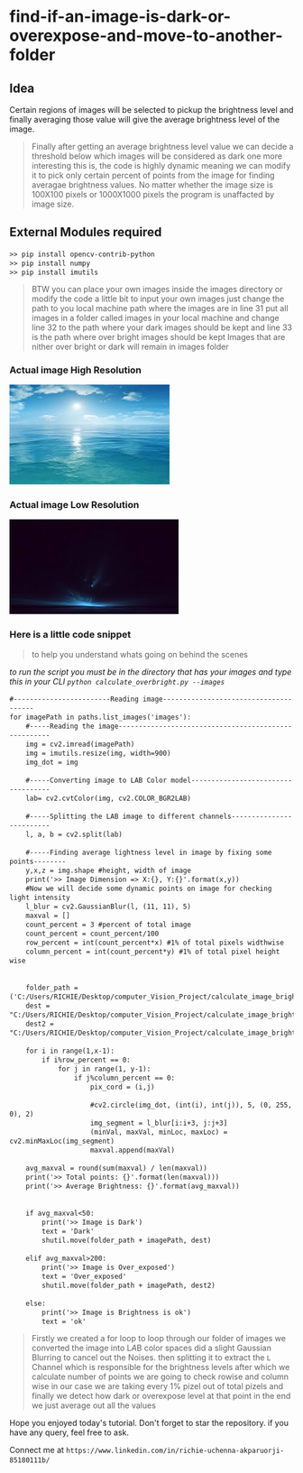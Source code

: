 # find-if-an-image-is-dark-or-overexpose-and-move-to-another-folder
## Idea 
Certain regions of images will be selected to pickup the brightness level and finally averaging those value will give the average brightness level of the image.

>Finally after getting an average brightness level value we can decide a threshold
>below which images will be considered as dark
>one more interesting this is, the code is highly dynamic
>meaning we can modify it to pick only certain percent of points from the image
>for finding averagae brightness values.
>No matter whether the image size is 100X100 pixels or 1000X1000 pixels
>the program is unaffacted by image size.


## External Modules required
```
>> pip install opencv-contrib-python
>> pip install numpy
>> pip install imutils
```


>BTW you can place your own images inside the images directory or
>modify the code a little bit to input your own images
>just change the path to you local machine path where the images are in line 31
>put all images in a folder called images in your local machine 
>and change line 32 to the path where your dark images should be kept  and line 33 is the path where over bright images should be kept 
>Images that are nither over bright or dark will remain in images folder

### Actual image High Resolution
![Original image](https://github.com/iamreechi/calculate_image_brightness/blob/master/images/low_size_bright.jpg)

### Actual image Low Resolution
![Original image](https://github.com/iamreechi/calculate_image_brightness/blob/master/images/low_size_dark.jpg)

### Here is a little code snippet
>to help you understand whats going on behind the scenes

*to run the script you must be in the directory that has your images and type this in your CLI ``python calculate_overbright.py --images``*
```
#------------------------Reading image--------------------------------------
for imagePath in paths.list_images('images'):
	#-----Reading the image-----------------------------------------------------
	img = cv2.imread(imagePath)
	img = imutils.resize(img, width=900)
	img_dot = img

	#-----Converting image to LAB Color model----------------------------------- 
	lab= cv2.cvtColor(img, cv2.COLOR_BGR2LAB)

	#-----Splitting the LAB image to different channels-------------------------
	l, a, b = cv2.split(lab)

	#-----Finding average lightness level in image by fixing some points--------
	y,x,z = img.shape #height, width of image
	print('>> Image Dimension => X:{}, Y:{}'.format(x,y))
	#Now we will decide some dynamic points on image for checking light intensity
	l_blur = cv2.GaussianBlur(l, (11, 11), 5)
	maxval = []
	count_percent = 3 #percent of total image
	count_percent = count_percent/100
	row_percent = int(count_percent*x) #1% of total pixels widthwise
	column_percent = int(count_percent*y) #1% of total pixel height wise


	folder_path = ('C:/Users/RICHIE/Desktop/computer_Vision_Project/calculate_image_brightnes/')
	dest = "C:/Users/RICHIE/Desktop/computer_Vision_Project/calculate_image_brightnes/dark_images/"
	dest2 = "C:/Users/RICHIE/Desktop/computer_Vision_Project/calculate_image_brightnes/expose_verybright_img/"

	for i in range(1,x-1):
		if i%row_percent == 0:
			for j in range(1, y-1):
				if j%column_percent == 0:
					pix_cord = (i,j)
					
					#cv2.circle(img_dot, (int(i), int(j)), 5, (0, 255, 0), 2)
					img_segment = l_blur[i:i+3, j:j+3]
					(minVal, maxVal, minLoc, maxLoc) = cv2.minMaxLoc(img_segment)
					maxval.append(maxVal)

	avg_maxval = round(sum(maxval) / len(maxval))
	print('>> Total points: {}'.format(len(maxval)))
	print('>> Average Brightness: {}'.format(avg_maxval))


	if avg_maxval<50:
		print('>> Image is Dark')
		text = 'Dark'
		shutil.move(folder_path + imagePath, dest)

	elif avg_maxval>200:
		print('>> Image is Over_exposed')
		text = 'Over_exposed'
		shutil.move(folder_path + imagePath, dest2)

	else:
		print('>> Image is Brightness is ok')
		text = 'ok'
```
>Firstly we created a for loop to loop through our folder of images
>we converted the image into L*A*B color spaces
>did a slight Gaussian Blurring to cancel out the Noises.
>then splitting it to extract the ``L`` Channel which is responsible for the brightness levels
>after which we calculate number of points we are going to check
>rowise and column wise
>in our case we are taking every 1% pizel out of total pizels
>and finally we detect how dark or overexpose level at that point
>in the end we just average out all the values

Hope you enjoyed today's tutorial. Don't forget to star the repository.
if you have any query, feel free to ask.


Connect me at ``https://www.linkedin.com/in/richie-uchenna-akparuorji-85180111b/``


